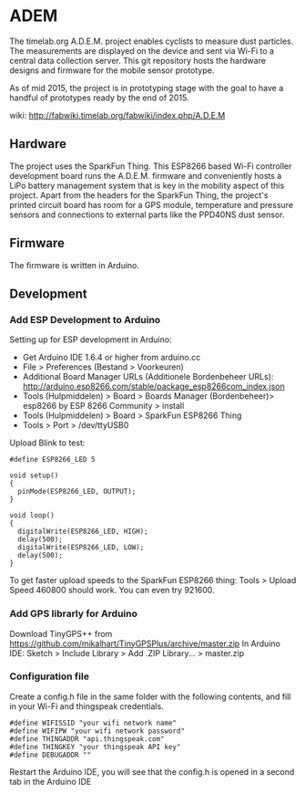 # ADEM
The timelab.org A.D.E.M. project enables cyclists to measure dust particles. The measurements are displayed on the device and sent via Wi-Fi to a central data collection server. This git repository hosts the hardware designs and firmware for the mobile sensor prototype.

As of mid 2015, the project is in prototyping stage with the goal to have a handful of prototypes ready by the end of 2015.

wiki: http://fabwiki.timelab.org/fabwiki/index.php/A.D.E.M

## Hardware

The project uses the SparkFun Thing. This ESP8266 based Wi-Fi controller development board runs the A.D.E.M. firmware and conveniently hosts a LiPo battery management system that is key in the mobility aspect of this project. Apart from the headers for the SparkFun Thing, the project's printed circuit board has room for a GPS module, temperature and pressure sensors and connections to external parts like the PPD40NS dust sensor.

## Firmware

The firmware is written in Arduino.

## Development

### Add ESP Development to Arduino
Setting up for ESP development in Arduino:
* Get Arduino IDE 1.6.4 or higher from arduino.cc
* File > Preferences (Bestand > Voorkeuren)
* Additional Board Manager URLs (Additionele Bordenbeheer URLs): http://arduino.esp8266.com/stable/package_esp8266com_index.json
* Tools (Hulpmiddelen) > Board > Boards Manager (Bordenbeheer)> esp8266 by ESP 8266 Community > install
* Tools (Hulpmiddelen) > Board > SparkFun ESP8266 Thing
* Tools > Port > /dev/ttyUSB0

Upload Blink to test:

```arduino
#define ESP8266_LED 5

void setup() 
{
  pinMode(ESP8266_LED, OUTPUT);
}

void loop() 
{
  digitalWrite(ESP8266_LED, HIGH);
  delay(500);
  digitalWrite(ESP8266_LED, LOW);
  delay(500);
}
```

To get faster upload speeds to the SparkFun ESP8266 thing: Tools > Upload Speed 460800 should work. You can even try 921600.

### Add GPS librarly for Arduino

Download TinyGPS++ from https://github.com/mikalhart/TinyGPSPlus/archive/master.zip
In Arduino IDE: Sketch > Include Library > Add .ZIP Library... > master.zip

### Configuration file

Create a config.h file in the same folder with the following contents, and fill in your Wi-Fi and thingspeak credentials.
```arduino
#define WIFISSID "your wifi network name"
#define WIFIPW "your wifi network password"
#define THINGADDR "api.thingspeak.com"
#define THINGKEY "your thingspeak API key"
#define DEBUGADDR ""
```

Restart the Arduino IDE, you will see that the config.h is opened in a second tab in the Arduino IDE
